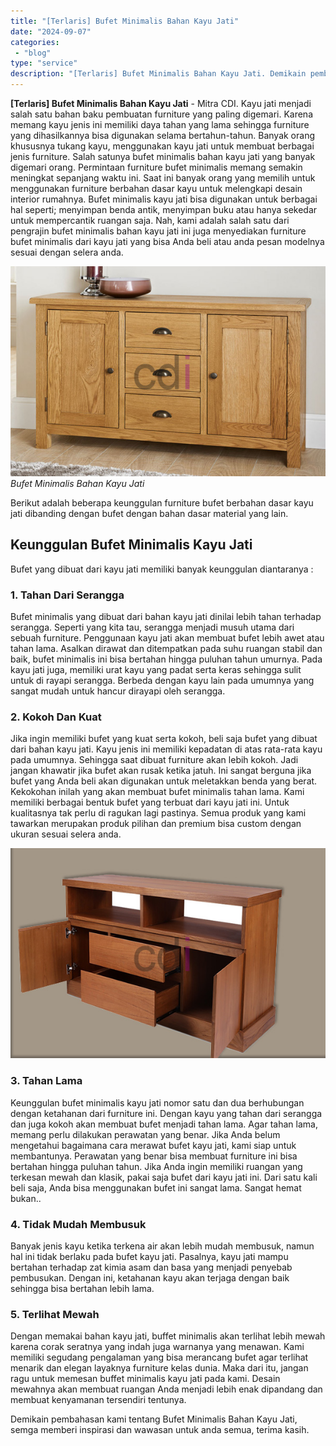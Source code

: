 ```yaml
---
title: "[Terlaris] Bufet Minimalis Bahan Kayu Jati"
date: "2024-09-07"
categories:
 - "blog"
type: "service"
description: "[Terlaris] Bufet Minimalis Bahan Kayu Jati. Demikain pembahasan kami tentang Bufet Minimalis Bahan Kayu Jati, semga memberi inspirasi dan wawasan untuk anda..."
---
```


**\[Terlaris\] Bufet Minimalis Bahan Kayu Jati** - Mitra CDI. Kayu jati menjadi salah satu bahan baku pembuatan furniture yang paling digemari. Karena memang kayu jenis ini memiliki daya tahan yang lama sehingga furniture yang dihasilkannya bisa digunakan selama bertahun-tahun. Banyak orang khususnya tukang kayu, menggunakan kayu jati untuk membuat berbagai jenis furniture. Salah satunya bufet minimalis bahan kayu jati yang banyak digemari orang. Permintaan furniture bufet minimalis memang semakin meningkat sepanjang waktu ini. Saat ini banyak orang yang memilih untuk menggunakan furniture berbahan dasar kayu untuk melengkapi desain interior rumahnya. Bufet minimalis kayu jati bisa digunakan untuk berbagai hal seperti; menyimpan benda antik, menyimpan buku atau hanya sekedar untuk mempercantik ruangan saja. Nah, kami adalah salah satu dari pengrajin bufet minimalis bahan kayu jati ini juga menyediakan furniture bufet minimalis dari kayu jati yang bisa Anda beli atau anda pesan modelnya sesuai dengan selera anda.

![Bufet Minimalis Bahan Kayu Jati](/images/blog/buffet-minimalis-kayu-jati.jpg)
*Bufet Minimalis Bahan Kayu Jati*

Berikut adalah beberapa keunggulan furniture bufet berbahan dasar kayu jati dibanding dengan bufet dengan bahan dasar material yang lain.

 ## Keunggulan Bufet Minimalis Kayu Jati

Bufet yang dibuat dari kayu jati memiliki banyak keunggulan diantaranya :
### 1\. Tahan Dari Serangga

Bufet minimalis yang dibuat dari bahan kayu jati dinilai lebih tahan terhadap serangga. Seperti yang kita tau, serangga menjadi musuh utama dari sebuah furniture. Penggunaan kayu jati akan membuat bufet lebih awet atau tahan lama. Asalkan dirawat dan ditempatkan pada suhu ruangan stabil dan baik, bufet minimalis ini bisa bertahan hingga puluhan tahun umurnya. Pada kayu jati juga, memiliki urat kayu yang padat serta keras sehingga sulit untuk di rayapi serangga. Berbeda dengan kayu lain pada umumnya yang sangat mudah untuk hancur dirayapi oleh serangga.

### 2\. Kokoh Dan Kuat

Jika ingin memiliki bufet yang kuat serta kokoh, beli saja bufet yang dibuat dari bahan kayu jati. Kayu jenis ini memiliki kepadatan di atas rata-rata kayu pada umumnya. Sehingga saat dibuat furniture akan lebih kokoh. Jadi jangan khawatir jika bufet akan rusak ketika jatuh. Ini sangat berguna jika bufet yang Anda beli akan digunakan untuk meletakkan benda yang berat. Kekokohan inilah yang akan membuat bufet minimalis tahan lama. Kami memiliki berbagai bentuk bufet yang terbuat dari kayu jati ini. Untuk kualitasnya tak perlu di ragukan lagi pastinya. Semua produk yang kami tawarkan merupakan produk pilihan dan premium bisa custom dengan ukuran sesuai selera anda.

![buffet-tv-kayu-3](/images/blog/buffet-tv-kayu-3.jpg)

### 3\. Tahan Lama

Keunggulan bufet minimalis kayu jati nomor satu dan dua berhubungan dengan ketahanan dari furniture ini. Dengan kayu yang tahan dari serangga dan juga kokoh akan membuat bufet menjadi tahan lama. Agar tahan lama, memang perlu dilakukan perawatan yang benar. Jika Anda belum mengetahui bagaimana cara merawat bufet kayu jati, kami siap untuk membantunya. Perawatan yang benar bisa membuat furniture ini bisa bertahan hingga puluhan tahun. Jika Anda ingin memiliki ruangan yang terkesan mewah dan klasik, pakai saja bufet dari kayu jati ini. Dari satu kali beli saja, Anda bisa menggunakan bufet ini sangat lama. Sangat hemat bukan..

### 4\. Tidak Mudah Membusuk

Banyak jenis kayu ketika terkena air akan lebih mudah membusuk, namun hal ini tidak berlaku pada bufet kayu jati. Pasalnya, kayu jati mampu bertahan terhadap zat kimia asam dan basa yang menjadi penyebab pembusukan. Dengan ini, ketahanan kayu akan terjaga dengan baik sehingga bisa bertahan lebih lama.

### 5\. Terlihat Mewah

Dengan memakai bahan kayu jati, buffet minimalis akan terlihat lebih mewah karena corak seratnya yang indah juga warnanya yang menawan. Kami memiliki segudang pengalaman yang bisa merancang bufet agar terlihat menarik dan elegan layaknya furniture kelas dunia. Maka dari itu, jangan ragu untuk memesan buffet minimalis kayu jati pada kami. Desain mewahnya akan membuat ruangan Anda menjadi lebih enak dipandang dan membuat kenyamanan tersendiri tentunya.

Demikain pembahasan kami tentang Bufet Minimalis Bahan Kayu Jati, semga memberi inspirasi dan wawasan untuk anda semua, terima kasih.


